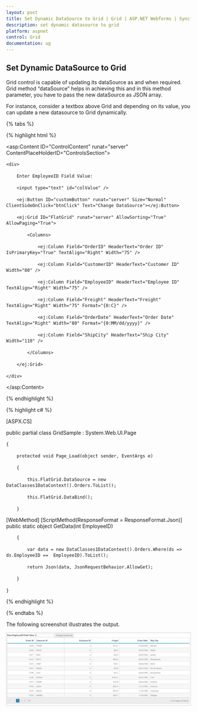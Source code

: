 ```yaml
---
layout: post
title: Set Dynamic DataSource to Grid | Grid | ASP.NET Webforms | Syncfusion
description: set dynamic datasource to grid
platform: aspnet
control: Grid
documentation: ug
---
```


## Set Dynamic DataSource to Grid

Grid control is capable of updating its dataSource as and when required. Grid method “dataSource” helps in achieving this and in this method parameter, you have to pass the new dataSource as JSON array.

For instance, consider a textbox above Grid and depending on its value, you can update a new datasource to Grid dynamically.

{% tabs %}

 {% highlight html %}

<asp:Content ID="ControlContent" runat="server" ContentPlaceHolderID="ControlsSection">

    <div>

        Enter EmployeeID Field Value:

        <input type="text" id="colValue" />

        <ej:Button ID="customButton" runat="server" Size="Normal" ClientSideOnClick="btnClick" Text="Change DataSource"></ej:Button>

        <ej:Grid ID="FlatGrid" runat="server" AllowSorting="True" AllowPaging="True">

            <Columns>

                <ej:Column Field="OrderID" HeaderText="Order ID" IsPrimaryKey="True" TextAlign="Right" Width="75" />

                <ej:Column Field="CustomerID" HeaderText="Customer ID" Width="80" />

                <ej:Column Field="EmployeeID" HeaderText="Employee ID" TextAlign="Right" Width="75" />

                <ej:Column Field="Freight" HeaderText="Freight" TextAlign="Right" Width="75" Format="{0:C}" />

                <ej:Column Field="OrderDate" HeaderText="Order Date" TextAlign="Right" Width="80" Format="{0:MM/dd/yyyy}" />

                <ej:Column Field="ShipCity" HeaderText="Ship City" Width="110" />

            </Columns>

        </ej:Grid>

    </div>

</asp:Content>



<script type="text/javascript">





function btnClick(args) { //updating dataSource in an external button click event

            var obj = $("#Grid").ejGrid("instance");

            var value = $("#colValue").val();

            //Add custom paramter to the server

            var query = new ej.Query().addParams("EmployeeID", value);



            //Creating ejDataManager with UrlAdaptor



            var dm = ej.DataManager({ url: "GridSample.aspx/GetData", adaptor: new ej.UrlAdaptor() });



            var promise = dm.executeQuery(query);



            promise.done(function (e) {

                //Assign the result to the grid dataSource using "dataSource" method.

                obj.dataSource(e.result);

            });



}

</script>

{% endhighlight %}

 {% highlight c# %}

[ASPX.CS]

public partial class GridSample : System.Web.UI.Page

    {

        protected void Page_Load(object sender, EventArgs e)

        {

            this.FlatGrid.DataSource = new DataClasses1DataContext().Orders.ToList();   

            this.FlatGrid.DataBind();

        }

[WebMethod]
[ScriptMethod(ResponseFormat = ResponseFormat.Json)]
public static object GetData(int EmployeeID)

        {

            var data = new DataClasses1DataContext().Orders.Where(ds => ds.EmployeeID ==  EmployeeID).ToList();

            return Json(data, JsonRequestBehavior.AllowGet);

        }

    }


{% endhighlight %}

{% endtabs %}
	
The following screenshot illustrates the output.

 ![C:/Users/ApoorvahR/Desktop/1.png](Set-Dynamic-DataSource-to-Grid_images/Set-Dynamic-DataSource-to-Grid_img1.png)


